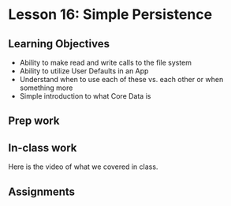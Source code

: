 # Lesson 16: Simple Persistence

## Learning Objectives
* Ability to make read and write calls to the file system
* Ability to utilize User Defaults in an App
* Understand when to use each of these vs. each other or when something more
* Simple introduction to what Core Data is

## Prep work

## In-class work
Here is the video of what we covered in class.

## Assignments

